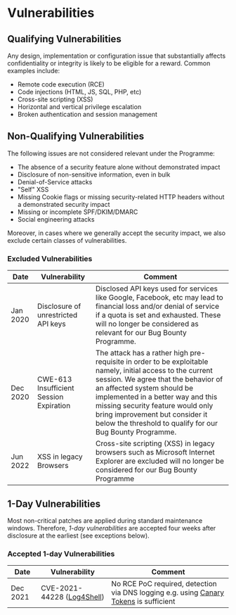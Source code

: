 # Vulnerabilities

## Qualifying Vulnerabilities
Any design, implementation or configuration issue that substantially 
affects confidentiality or integrity is likely to be eligible for a 
reward. Common examples include: 

 * Remote code execution (RCE)
 * Code injections (HTML, JS, SQL, PHP, etc)
 * Cross-site scripting (XSS)
 * Horizontal and vertical privilege escalation
 * Broken authentication and session management

## Non-Qualifying Vulnerabilities
The following issues are not considered relevant under the Programme:

 * The absence of a security feature alone without demonstrated impact 
 * Disclosure of non-sensitive information, even in bulk
 * Denial-of-Service attacks
 * "Self" XSS
 * Missing Cookie flags or missing security-related HTTP headers without 
a demonstrated security impact 
 * Missing or incomplete SPF/DKIM/DMARC
 * Social engineering attacks 

Moreover, in cases where we generally accept the security impact, we 
also exclude certain classes of vulnerabilities.

### Excluded Vulnerabilities

| Date | Vulnerability | Comment |
| --- | --- | --- |
| Jan 2020 | Disclosure of unrestricted API keys | Disclosed API keys used for services like Google, Facebook, etc may lead to financial loss and/or denial of service if a quota is set and exhausted. These will no longer be considered as relevant for our Bug Bounty Programme. |
| Dec 2020 | CWE-613 Insufficient Session Expiration | The attack has a rather high pre-requisite in order to be exploitable namely, initial access to the current session. We agree that the behavior of an affected system should be implemented in a better way and this missing security feature would only bring improvement but consider it below the threshold to qualify for our Bug Bounty Programme. |
| Jun 2022 | XSS in legacy Browsers | Cross-site scripting (XSS) in legacy browsers such as Microsoft Internet Explorer are excluded will no longer be considered for our Bug Bounty Programme |

## 1-Day Vulnerabilities
Most non-critical patches are applied during standard maintenance 
windows. Therefore, *1-day vulnerabilities* are accepted four weeks 
after disclosure at the earliest (see exceptions below). 

### Accepted 1-day Vulnerabilities

| Date | Vulnerability | Comment |
| --- | --- | --- |
| Dec 2021 | CVE-2021-44228 ([Log4Shell](https://www.lunasec.io/docs/blog/log4j-zero-day/)) | No RCE PoC required, detection via DNS logging e.g. using [Canary Tokens](https://canarytokens.org/) is sufficient |
